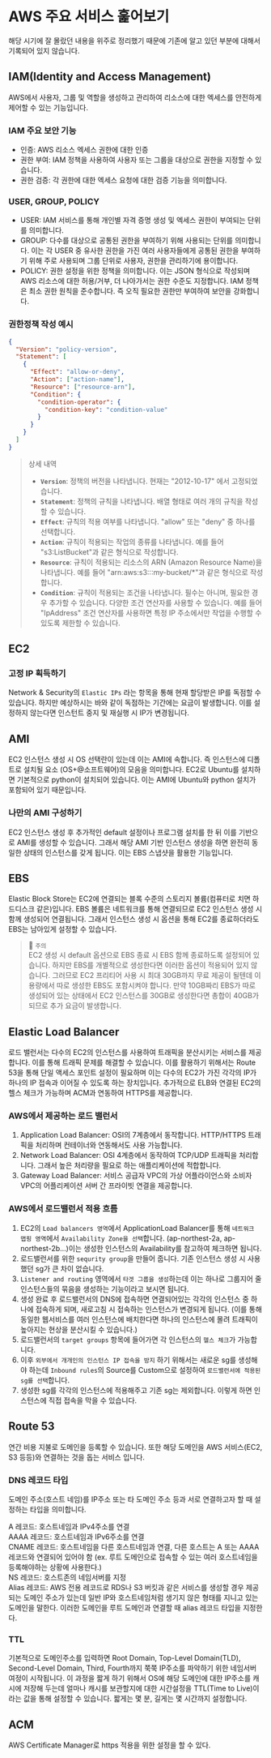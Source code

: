 # AWS 주요 서비스 훑어보기

해당 시기에 잘 몰랐던 내용을 위주로 정리했기 때문에 기존에 알고 있던 부분에 대해서 기록되어 있지 않습니다.

## IAM(Identity and Access Management)

AWS에서 사용자, 그룹 및 역할을 생성하고 관리하여 리소스에 대한 엑세스를 안전하게 제어할 수 있는 기능입니다.

### IAM 주요 보안 기능

- 인증: AWS 리소스 엑세스 권한에 대한 인증
- 권한 부여: IAM 정책을 사용하여 사용자 또는 그룹을 대상으로 권한을 지정할 수 있습니다.
- 권한 검증: 각 권한에 대한 엑세스 요청에 대한 검증 기능을 의미합니다.

### USER, GROUP, POLICY

- USER: IAM 서비스를 통해 개인별 자격 증명 생성 및 엑세스 권한이 부여되는 단위를 의미합니다.
- GROUP: 다수를 대상으로 공통된 권한을 부여하기 위해 사용되는 단위를 의미합니다. 이는 각 USER 중 유사한 권한을 가진 여러 사용자들에게 공통된 권한을 부여하기 위해 주로 사용되며 그룹 단위로 사용자, 권한을 관리하기에 용이합니다.
- POLICY: 권한 설정을 위한 정책을 의미합니다. 이는 JSON 형식으로 작성되며 AWS 리소스에 대한 허용/거부, 더 나아가서는 권한 수준도 지정합니다. IAM 정책은 최소 권한 원칙을 준수합니다. 즉 오직 필요한 권한만 부여하여 보안을 강화합니다.

### 권한정책 작성 예시

```JSON
{
  "Version": "policy-version",
  "Statement": [
    {
      "Effect": "allow-or-deny",
      "Action": ["action-name"],
      "Resource": ["resource-arn"],
      "Condition": {
        "condition-operator": {
          "condition-key": "condition-value"
        }
      }
    }
  ]
}
```

> 상세 내역
>
> - **`Version`**: 정책의 버전을 나타냅니다. 현재는 "2012-10-17" 에서 고정되었습니다.
> - **`Statement`**: 정책의 규칙을 나타냅니다. 배열 형태로 여러 개의 규칙을 작성할 수 있습니다.
> - **`Effect`**: 규칙의 적용 여부를 나타냅니다. "allow" 또는 "deny" 중 하나를 선택합니다.
> - **`Action`**: 규칙이 적용되는 작업의 종류를 나타냅니다. 예를 들어 "s3:ListBucket"과 같은 형식으로 작성합니다.
> - **`Resource`**: 규칙이 적용되는 리소스의 ARN (Amazon Resource Name)을 나타냅니다. 예를 들어 "arn:aws:s3:::my-bucket/\*"과 같은 형식으로 작성합니다.
> - **`Condition`**: 규칙이 적용되는 조건을 나타냅니다. 필수는 아니며, 필요한 경우 추가할 수 있습니다. 다양한 조건 연산자를 사용할 수 있습니다. 예를 들어 "IpAddress" 조건 연산자를 사용하면 특정 IP 주소에서만 작업을 수행할 수 있도록 제한할 수 있습니다.

## EC2

### 고정 IP 획득하기

Network & Security의 `Elastic IPs` 라는 항목을 통해 현재 할당받은 IP를 독점할 수 있습니다. 하지만 예상하시는 바와 같이 독점하는 기간에는 요금이 발생합니다. 이를 설정하지 않는다면 인스턴트 중지 및 재실행 시 IP가 변경됩니다.

## AMI

EC2 인스턴스 생성 시 OS 선택란이 있는데 이는 AMI에 속합니다. 즉 인스턴스에 디폴트로 설치될 요소 (OS+@소프트웨어)의 모음을 의미합니다. EC2로 Ubuntu를 설치하면 기본적으로 python이 설치되어 있습니다. 이는 AMI에 Ubuntu와 python 설치가 포함되어 있기 때문입니다.

### 나만의 AMI 구성하기

EC2 인스턴스 생성 후 추가적인 default 설정이나 프로그램 설치를 한 뒤 이를 기반으로 AMI를 생성할 수 있습니다. 그래서 해당 AMI 기반 인스턴스 생성을 하면 완전히 동일한 상태의 인스턴스를 갖게 됩니다. 이는 EBS 스냅샷을 활용한 기능입니다.

## EBS

Elastic Block Store는 EC2에 연결되는 블록 수준의 스토리지 볼륨(컴퓨터로 치면 하드디스크 같은)입니다. EBS 볼륨은 네트워크를 통해 연결되므로 EC2 인스턴스 생성 시 함께 생성되어 연결됩니다. 그래서 인스턴스 생성 시 옵션을 통해 EC2를 종료하더라도 EBS는 남아있게 설정할 수 있습니다.

> 🚨 `주의`  
> EC2 생성 시 default 옵션으로 EBS 종료 시 EBS 함께 종료하도록 설정되어 있습니다. 하지만 EBS를 개별적으로 생성한다면 이러한 옵션이 적용되어 있지 않습니다. 그러므로 EC2 프리티어 사용 시 최대 30GB까지 무료 제공이 될텐데 이 용량에서 따로 생성한 EBS도 포함시켜야 합니다. 만약 10GB짜리 EBS가 따로 생성되어 있는 상태에서 EC2 인스턴스를 30GB로 생성한다면 총합이 40GB가 되므로 추가 요금이 발생합니다.

## Elastic Load Balancer

로드 밸런서는 다수의 EC2의 인스턴스를 사용하여 트래픽을 분산시키는 서비스를 제공합니다. 이를 통해 트래픽 문제를 해결할 수 있습니다. 이를 활용하기 위해서는 Route 53을 통해 단일 액세스 포인트 설정이 필요하며 이는 다수의 EC2가 가진 각각의 IP가 하나의 IP 접속과 이어질 수 있도록 하는 장치입니다. 추가적으로 ELB와 연결된 EC2의 헬스 체크가 가능하며 ACM과 연동하여 HTTPS를 제공합니다.

### AWS에서 제공하는 로드 밸런서

1. Application Load Balancer: OSI의 7계층에서 동작합니다. HTTP/HTTPS 트래픽을 처리하며 컨테이너와 연동해서도 사용 가능합니다.
2. Network Load Balancer: OSI 4계층에서 동작하여 TCP/UDP 트래픽을 처리합니다. 그래서 높은 처리량을 필요로 하는 애플리케이션에 적합합니다.
3. Gateway Load Balancer: 서비스 공급자 VPC의 가상 어플라이언스와 소비자 VPC의 어플리케이션 서버 간 프라이빗 연결을 제공합니다.

### AWS에서 로드밸런서 적용 흐름

1. EC2의 `Load balancers 영역`에서 ApplicationLoad Balancer를 통해 `네트워크 맵핑 영역`에서 `Availability Zone을 선택`합니다. (ap-northest-2a, ap-northest-2b...)이는 생성한 인스턴스의 Availability를 참고하여 체크하면 됩니다.
2. 로드밸런서를 위한 `sequrity group`을 만들어 줍니다. 기존 인스턴스 생성 시 사용했던 sg가 큰 차이 없습니다.
3. `Listener and routing` 영역에서 `타겟 그룹을 생성`하는데 이는 하나로 그룹지어 줄 인스턴스들의 묶음을 생성하는 기능이라고 보시면 됩니다.
4. 생성 완료 후 로드밸런서의 DNS에 접속하면 연결되어있는 각각의 인스턴스 중 하나에 접속하게 되며, 새로고침 시 접속하는 인스턴스가 변경되게 됩니다. (이를 통해 동일한 웹서비스를 여러 인스턴스에 배치한다면 하나의 인스턴스에 몰려 트래픽이 높아지는 현상을 분산시킬 수 있습니다.)
5. 로드밸런서의 `target groups` 항목에 들어가면 각 인스턴스의 `헬스 체크`가 가능합니다.
6. 이후 `외부에서 개개인의 인스턴스 IP 접속을 방지` 하기 위해서는 새로운 sg를 생성해야 하는데 `Inbound rules`의 Source를 Custom으로 설정하여 `로드밸런서에 적용된 sg를 선택`합니다.
7. 생성한 sg를 각각의 인스턴스에 적용해주고 기존 sg는 제외합니다. 이렇게 하면 인스턴스에 직접 접속을 막을 수 있습니다.

## Route 53

연간 비용 지불로 도메인을 등록할 수 있습니다. 또한 해당 도메인을 AWS 서비스(EC2, S3 등등)와 연결하는 것을 돕는 서비스 입니다.

### DNS 레코드 타입

도메인 주소(호스트 네임)를 IP주소 또는 타 도메인 주소 등과 서로 연결하고자 할 때 설정하는 타입을 의미합니다.

A 레코드: 호스트네임과 IPv4주소를 연결  
AAAA 레코드: 호스트네임과 IPv6주소를 연결  
CNAME 레코드: 호스트네임을 다른 호스트네임과 연결, 다른 호스트는 A 또는 AAAA 레코드와 연결되어 있어야 함 (ex. 루트 도메인으로 접속할 수 있는 여러 호스트네임을 등록해야하는 상황에 사용한다.)  
NS 레코드: 호스트존의 네임서버를 지정  
Alias 레코드: AWS 전용 레코드로 RDS나 S3 버킷과 같은 서비스를 생성할 경우 제공되는 도메인 주소가 있는데 일반 IP와 호스트네임처럼 생기지 않은 형태를 지니고 있는 도메인을 말한다. 이러한 도메인을 루트 도메인과 연결할 때 alias 레코드 타입을 지정한다.

### TTL

기본적으로 도메인주소를 입력하면 Root Domain, Top-Level Domain(TLD), Second-Level Domain, Third, Fourth까지 쭉쭉 IP주소를 파악하기 위한 네임서버 여정이 시작됩니다. 이 과정을 짧게 하기 위해서 OS에 해당 도메인에 대한 IP주소를 캐시에 저장해 두는데 얼마나 캐시를 보관할지에 대한 시간설정을 TTL(Time to Live)이라는 값을 통해 설정할 수 있습니다. 짧게는 몇 분, 길게는 몇 시간까지 설정합니다.

## ACM

AWS Certificate Manager로 https 적용을 위한 설정을 할 수 있다.
